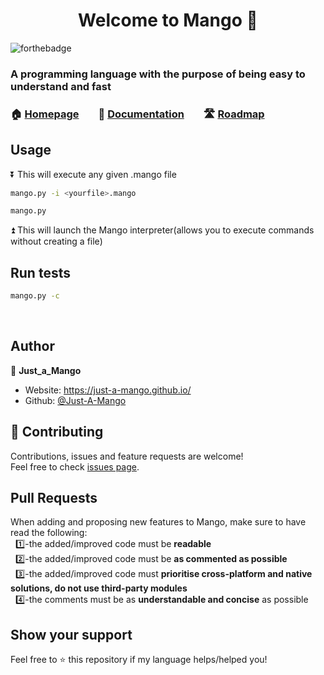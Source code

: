 <h1 align="center">Welcome to Mango 👋</h1>

![forthebadge](https://img.shields.io/badge/version-newborn-informational?style=for-the-badge)

### A programming language with the purpose of being easy to understand and fast 

### 🏠 [Homepage](https://github.com/Just-A-Mango/mango#readme)&nbsp; &nbsp; &nbsp; &nbsp; 📄 [Documentation](https://github.com/Just-A-Mango/mango/blob/main/.github/markdown/documentation.md)&nbsp; &nbsp; &nbsp; &nbsp; 🛣️ [Roadmap](https://trello.com/b/QkPYOFwk/fox-roadmap)
## Usage
⏬ This will execute any given .mango file
```sh
mango.py -i <yourfile>.mango
```
```sh
mango.py
```
⏫ This will launch the Mango interpreter(allows you to execute commands without creating a file)
## Run tests
```sh
mango.py -c
```
&nbsp;
## Author

👤 **Just_a_Mango**

* Website: https://just-a-mango.github.io/
* Github: [@Just-A-Mango](https://github.com/Just-A-Mango)  
## 🤝 Contributing

Contributions, issues and feature requests are welcome!<br />Feel free to check [issues page](https://github.com/Just-A-Mango/fox/issues). 

## Pull Requests

When adding and proposing new features to Mango, make sure to have read the following:\
&nbsp;&nbsp;1️⃣-the added/improved code must be **readable**\
&nbsp;&nbsp;2️⃣-the added/improved code must be **as commented as possible**\
&nbsp;&nbsp;3️⃣-the added/improved code must **prioritise cross-platform and native solutions, do not use third-party modules**\
&nbsp;&nbsp;4️⃣-the comments must be as **understandable and concise** as possible

## Show your support

Feel free to ⭐️ this repository if my language helps/helped you!
